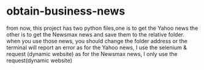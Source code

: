 # obtain-business-news
from now, this project has two python files,one is to get the Yahoo news the other is to get the Newsmax news and save them to the relative folder.
when you use those news, you should change the folder address or the terminal will report an error
as for the Yahoo news, I use the selenium & request (dynamic website)
as for the Newsmax news, I only use the request(dynamic website)
